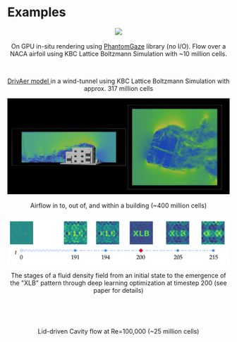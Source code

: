 # Examples


<p align="center">
  <img src="https://raw.githubusercontent.com/autodesk/xlb/main/assets/airfoil.gif" width="800">
</p>
<p align="center">
  On GPU in-situ rendering using <a href="https://github.com/loliverhennigh/PhantomGaze">PhantomGaze</a> library (no I/O). Flow over a NACA airfoil using KBC Lattice Boltzmann Simulation with ~10 million cells.
</p>


<p align="center">
  <img src="https://raw.githubusercontent.com/autodesk/xlb/main/assets/car.png" alt="" width="500">
</p>
<p align="center">
<a href=https://www.epc.ed.tum.de/en/aer/research-groups/automotive/drivaer > DrivAer model </a> in a wind-tunnel using KBC Lattice Boltzmann Simulation with approx. 317 million cells
</p>

<p align="center">
  <img src="https://raw.githubusercontent.com/autodesk/xlb/main/assets/building.png" alt="" width="700">
</p>
<p align="center">
  Airflow in to, out of, and within a building (~400 million cells)
</p>

<p align="center">
  <img src="https://raw.githubusercontent.com/autodesk/xlb/main/assets/XLB_diff.png" alt="" width="900">
</p>
<p align="center">
The stages of a fluid density field from an initial state to the emergence of the "XLB" pattern through deep learning optimization at timestep 200 (see paper for details)
</p>

<br>

<p align="center">
  <img src="https://raw.githubusercontent.com/autodesk/xlb/main/assets/cavity.gif" alt="" width="500">
</p>
<p align="center">
  Lid-driven Cavity flow at Re=100,000 (~25 million cells)
</p>
